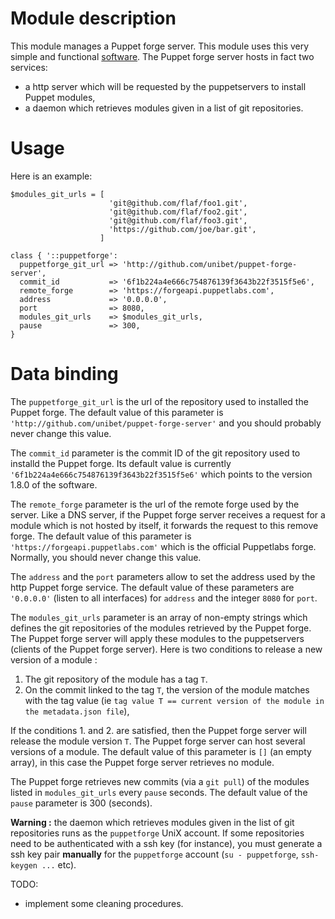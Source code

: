 # Module description

This module manages a Puppet forge server.
This module uses this very simple and functional
[software](https://github.com/unibet/puppet-forge-server).
The Puppet forge server hosts in fact two services:
- a http server which will be requested by the puppetservers to
install Puppet modules,
- a daemon which retrieves modules given in a list of git repositories.


# Usage

Here is an example:

```puppet
$modules_git_urls = [
                      'git@github.com/flaf/foo1.git',
                      'git@github.com/flaf/foo2.git',
                      'git@github.com/flaf/foo3.git',
                      'https://github.com/joe/bar.git',
                    ]

class { '::puppetforge':
  puppetforge_git_url => 'http://github.com/unibet/puppet-forge-server',
  commit_id           => '6f1b224a4e666c754876139f3643b22f3515f5e6',
  remote_forge        => 'https://forgeapi.puppetlabs.com',
  address             => '0.0.0.0',
  port                => 8080,
  modules_git_urls    => $modules_git_urls,
  pause               => 300,
}
```


# Data binding

The `puppetforge_git_url` is the url of the repository used to
installed the Puppet forge. The default value of this
parameter is `'http://github.com/unibet/puppet-forge-server'`
and you should probably never change this value.

The `commit_id` parameter is the commit ID of the
git repository used to installd the Puppet forge.
Its default value is currently `'6f1b224a4e666c754876139f3643b22f3515f5e6'`
which points to the version 1.8.0 of the software.

The `remote_forge` parameter is the url of the remote forge
used by the server. Like a DNS server, if the Puppet forge
server receives a request for a module which is not hosted
by itself, it forwards the request to this remove forge. The
default value of this parameter is
`'https://forgeapi.puppetlabs.com'` which is the official
Puppetlabs forge. Normally, you should never change this
value.

The `address` and the `port` parameters allow to set the
address used by the http Puppet forge service. The default
value of these parameters are `'0.0.0.0'` (listen to all
interfaces) for `address` and the integer `8080` for `port`.

The `modules_git_urls` parameter is an array of non-empty strings
which defines the git repositories of the modules retrieved
by the Puppet forge. The Puppet forge server will apply
these modules to the puppetservers (clients of the Puppet
forge server). Here is two conditions to release a new version
of a module :

1. The git repository of the module has a tag `T`.
2. On the commit linked to the tag `T`, the version of the
module matches with the tag value (ie `tag value T == current version
of the module in the metadata.json file`),

If the conditions 1. and 2. are satisfied, then the Puppet forge
server will release the module version `T`. The Puppet forge
server can host several versions of a module. The default value
of this parameter is `[]` (an empty array), in this case the
Puppet forge server retrieves no module.

The Puppet forge retrieves new commits (via a `git pull`)
of the modules listed in `modules_git_urls` every `pause` seconds.
The default value of the `pause` parameter is 300 (seconds).

**Warning :** the daemon which retrieves modules given in the
list of git repositories runs as the `puppetforge` UniX account.
If some repositories need to be authenticated with a ssh key
(for instance), you must generate a ssh key pair **manually** for
the `puppetforge` account (`su - puppetforge`, `ssh-keygen ...` etc).


TODO:

* implement some cleaning procedures.


